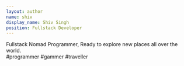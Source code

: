 ```yaml
---
layout: author
name: shiv
display_name: Shiv Singh
position: Fullstack Developer
---
```

Fullstack Nomad Programmer, Ready to explore new places all over the world.<br/>#programmer #gammer #traveller